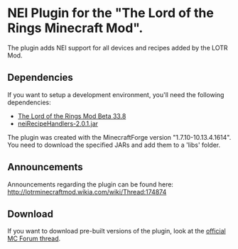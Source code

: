 # NEI Plugin for the "The Lord of the Rings Minecraft Mod".
The plugin adds NEI support for all devices and recipes added by the LOTR Mod.
## Dependencies
If you want to setup a development environment, you'll need the following dependencies:
- [The Lord of the Rings Mod Beta 33.8](http://www.mediafire.com/file/kcp1k2fvfkahd00/)
- [neiRecipeHandlers-2.0.1.jar](https://github.com/CraftedMods/nei-recipe-handlers)

The plugin was created with the MinecraftForge version "1.7.10-10.13.4.1614".  
You need to download the specified JARs and add them to a 'libs' folder.
## Announcements
Announcements regarding the plugin can be found here: http://lotrminecraftmod.wikia.com/wiki/Thread:174874
## Download
If you want to download pre-built versions of the plugin, look at the [official MC Forum thread](http://www.minecraftforum.net/forums/mapping-and-modding/minecraft-mods/wip-mods/2563743-1-7-10-nei-plugin-for-the-lord-of-the-rings-mod).
